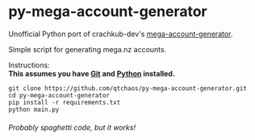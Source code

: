 # py-mega-account-generator
Unofficial Python port of crachkub-dev's  [mega-account-generator](https://github.com/crackhub-dev/mega-account-generator).

Simple script for generating mega.nz accounts.

Instructions:  
**This assumes you have [Git](https://git-scm.com/) and [Python](https://www.python.org/) installed.**
```
git clone https://github.com/qtchaos/py-mega-account-generator.git
cd py-mega-account-generator
pip install -r requirements.txt
python main.py
```

###### Probably spaghetti code, but it works!
